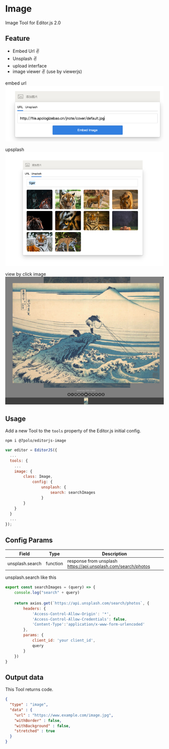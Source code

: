 # Image
Image Tool for Editor.js 2.0

## Feature
- Embed Url ✌️ 
- Unsplash ✌️
- upload interface
- image viewer ✌️ (use by viewerjs)

embed url
![](./assert/url.png)

upsplash
![](./assert/upsplash.png)

view by click image
![](./assert/view.png)
## Usage

Add a new Tool to the `tools` property of the Editor.js initial config.

```nodejs
npm i @7polo/editorjs-image
```

```javascript
var editor = EditorJS({
  ...
  tools: {
    ...
    image: {
        class: Image,
            config: {
                unsplash: {
                    search: searchImages
                }
        }
    }
  }
  ...
});
```

## Config Params
| Field          | Type      | Description                     |
| -------------- | --------- | ------------------------------- |
| unsplash.search | function | response from unsplash https://api.unsplash.com/search/photos|

unsplash.search like this
```js
export const searchImages = (query) => {
    console.log("search" + query)

    return axios.get(`https://api.unsplash.com/search/photos`, {
        headers: {
            'Access-Control-Allow-Origin': '*',
            'Access-Control-Allow-Credentials': false,
            'Content-Type':'application/x-www-form-urlencoded'
        },
        params: {
            client_id: 'your client_id',
            query
        }
    })
}
```

## Output data

This Tool returns code.

```json
{
  "type" : "image",
  "data" : {
    "url" : "https://www.example.com/image.jpg",
    "withBorder" : false,
    "withBackground" : false,
    "stretched" : true
  }
}
```


